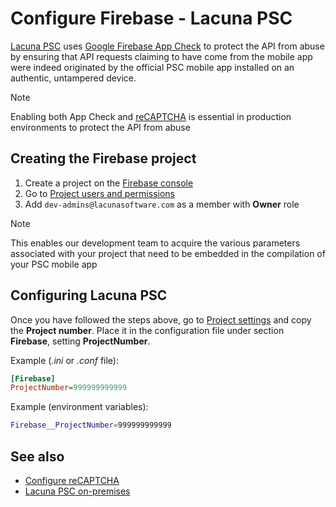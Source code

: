 ﻿# Configure Firebase - Lacuna PSC

[Lacuna PSC](../index.md) uses [Google Firebase App Check](https://firebase.google.com/docs/app-check) to protect the API from abuse by ensuring that API requests
claiming to have come from the mobile app were indeed originated by the official PSC mobile app installed on an authentic, untampered device.

> [!NOTE]
> Enabling both App Check and [reCAPTCHA](configure-recaptcha.md) is essential in production environments to protect the API from abuse

## Creating the Firebase project

1. Create a project on the [Firebase console](https://console.firebase.google.com/)
2. Go to [Project users and permissions](https://console.firebase.google.com/project/_/settings/iam)
3. Add `dev-admins@lacunasoftware.com` as a member with **Owner** role

> [!NOTE]
> This enables our development team to acquire the various parameters associated with your project that need to be embedded in the compilation of your PSC mobile app

## Configuring Lacuna PSC

Once you have followed the steps above, go to [Project settings](https://console.firebase.google.com/u/0/project/_/settings/general) and copy the **Project number**.
Place it in the configuration file under section **Firebase**, setting **ProjectNumber**.

Example (*.ini* or *.conf* file):

```ini
[Firebase]
ProjectNumber=999999999999
```

Example (environment variables):

```sh
Firebase__ProjectNumber=999999999999
```

## See also

* [Configure reCAPTCHA](configure-recaptcha.md)
* [Lacuna PSC on-premises](index.md)
